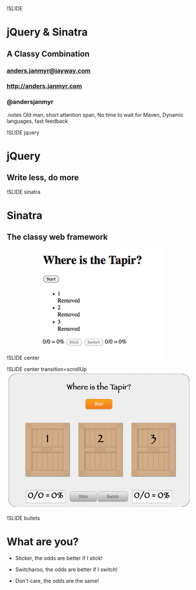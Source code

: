 !SLIDE
# jQuery & Sinatra
## A Classy Combination
### anders.janmyr@jayway.com
### http://anders.janmyr.com
### @andersjanmyr
.notes Old man, short attention span, No time to wait for Maven, Dynamic languages, fast feedback

!SLIDE jquery
# jQuery
## Write less, do more

!SLIDE sinatra
# Sinatra
## The classy web framework

!SLIDE center
![Tapir App No Style](where_is_the_tapir_no_style.png)

!SLIDE center transition=scrollUp
![Tapir App](where_is_the_tapir_app.png)

!SLIDE bullets
# What are you?

* Sticker, the odds are better if I stick!

* Switcharoo, the odds are better if I switch!

* Don't care, the odds are the same!
